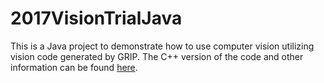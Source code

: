 # 2017VisionTrialJava
This is a Java project to demonstrate how to use computer vision utilizing vision code generated by GRIP. The C++ version of the code and other information can be found [here](https://github.com/WilliamHuang-cn/2017FRCVisionTrial).
